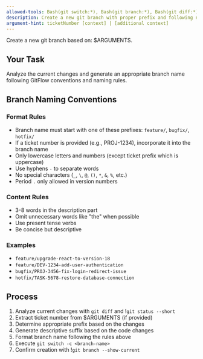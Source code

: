 ```yaml
---
allowed-tools: Bash(git switch:*), Bash(git branch:*), Bash(git diff:*), Bash(git status:*), Bash(git push:*)
description: Create a new git branch with proper prefix and following naming conventions
argument-hint: ticketNumber [context] | [additional context]
---
```


Create a new git branch based on: $ARGUMENTS.

## Your Task

Analyze the current changes and generate an appropriate branch name following GitFlow conventions and naming rules.

## Branch Naming Conventions

### Format Rules

- Branch name must start with one of these prefixes: `feature/`, `bugfix/`, `hotfix/`
- If a ticket number is provided (e.g., PROJ-1234), incorporate it into the branch name
- Only lowercase letters and numbers (except ticket prefix which is uppercase)
- Use hyphens `-` to separate words
- No special characters (`_`, `\`, `@`, `()`, `*`, `&`, `%`, etc.)
- Period `.` only allowed in version numbers

### Content Rules

- 3-8 words in the description part
- Omit unnecessary words like "the" when possible
- Use present tense verbs
- Be concise but descriptive

### Examples

- `feature/upgrade-react-to-version-18`
- `feature/DEV-1234-add-user-authentication`
- `bugfix/PROJ-3456-fix-login-redirect-issue`
- `hotfix/TASK-5678-restore-database-connection`

## Process

1. Analyze current changes with `git diff` and !`git status --short`
2. Extract ticket number from $ARGUMENTS (if provided)
3. Determine appropriate prefix based on the changes
4. Generate descriptive suffix based on the code changes
5. Format branch name following the rules above
6. Execute `git switch -c <branch-name>`
7. Confirm creation with !`git branch --show-current`